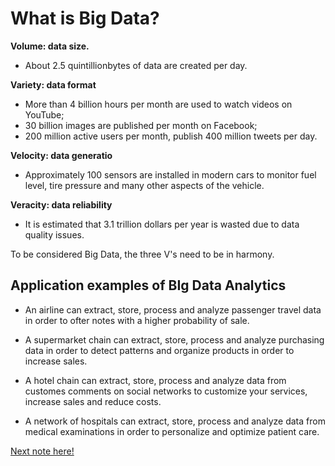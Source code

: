 # What is Big Data?

**Volume: data size.**

- About 2.5 quintillionbytes of data are created per day.

**Variety: data format**

- More than 4 billion hours per month are used to watch videos on YouTube;
- 30 billion images are published per month on Facebook;
- 200 million active users per month, publish 400 million tweets per day.

**Velocity: data generatio**

- Approximately 100 sensors are installed in modern cars to monitor fuel level, tire pressure and many other aspects of the vehicle.

**Veracity: data reliability**

- It is estimated that 3.1 trillion dollars per year is wasted due to data quality issues.

To be considered Big Data, the three V's need to be in harmony.

## Application examples of BIg Data Analytics

- An airline can extract, store, process and analyze passenger travel data in order to ofter notes with a higher probability of sale.

- A supermarket chain can extract, store, process and analyze purchasing data in order to detect patterns and organize products in order to increase sales.

-  A hotel chain can extract, store, process and analyze data from customes comments on social networks to customize your services, increase sales and reduce costs.

- A network of hospitals can extract, store, process and analyze data from medical examinations in order to personalize and optimize patient care.

[Next note here!](https://github.com/fernandakflima/data-science/blob/main/big-data/data-storage-system.md)